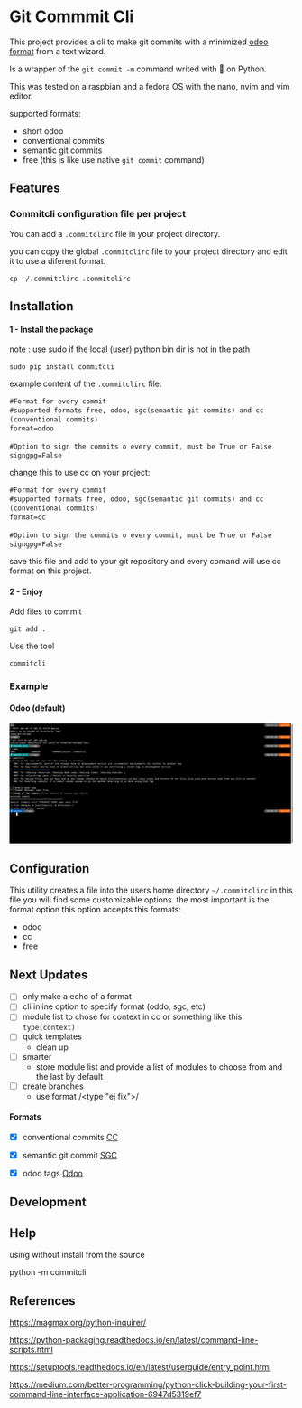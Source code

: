 # Git Commmit Cli

This project provides a cli to make git commits with a minimized [odoo format](https://www.odoo.com/documentation/14.0/reference/guidelines.html#git) from a text wizard.

Is a wrapper of the `git commit -m` command writed with 💟 on Python.

This was tested on a raspbian and a fedora OS with the nano, nvim and vim editor.

supported formats:

- short odoo
- conventional commits
- semantic git commits
- free (this is like use native `git commit` command)

## Features

### Commitcli configuration file per project

You can add a `.commitclirc` file in your project directory.

you can copy the global `.commitclirc` file to your project directory and edit it to use a diferent format.

```shell
cp ~/.commitclirc .commitclirc
```

## Installation

#### 1 - Install the package

note : use sudo if the local (user) python bin dir is not in the path

```shell
sudo pip install commitcli
```

example content of the `.commitclirc` file:
```shell
#Format for every commit
#supported formats free, odoo, sgc(semantic git commits) and cc (conventional commits)
format=odoo

#Option to sign the commits o every commit, must be True or False
signgpg=False
```

change this to use cc on your project:
```shell
#Format for every commit
#supported formats free, odoo, sgc(semantic git commits) and cc (conventional commits)
format=cc

#Option to sign the commits o every commit, must be True or False
signgpg=False
```

save this file and add to your git repository and every comand will use cc format on this project.

#### 2 - Enjoy

Add files to commit

```shell
git add .
```


Use the tool

```shell
commitcli
```

### Example

#### Odoo (default)

![ejemplo de imagen](./static/img/example.png)

## Configuration

This utility creates a file into the users home directory `~/.commitclirc` in this file you will find some customizable options. the most important is the format option this option accepts this formats:

- odoo
- cc
- free


## Next Updates
- [ ] only make a echo of a format
- [ ] cli inline option to specify format (oddo, sgc, etc)
- [ ] module list to chose for context in cc or something like this `type(context)`
- [ ] quick templates
  - clean up
- [ ] smarter
  - store module list and provide a list of modules to choose from and the last by default
- [ ] create branches
  - use format <username>/<type "ej fix">/<free name> 

#### Formats

- [x]  conventional commits [CC](https://www.conventionalcommits.org/en/v1.0.0/) 
- [x]  semantic git commit [SGC](https://www.npmjs.com/package/semantic-git-commit-cli)
- [x]  odoo tags [Odoo](https://www.odoo.com/documentation/14.0/reference/guidelines.html#git)


## Development


## Help

using without install from the source 

python -m commitcli


## References

https://magmax.org/python-inquirer/

https://python-packaging.readthedocs.io/en/latest/command-line-scripts.html

https://setuptools.readthedocs.io/en/latest/userguide/entry_point.html

https://medium.com/better-programming/python-click-building-your-first-command-line-interface-application-6947d5319ef7